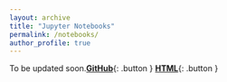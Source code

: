 ```yaml
---
layout: archive
title: "Jupyter Notebooks"
permalink: /notebooks/
author_profile: true
---
```


To be updated soon.<span style="display: inline-block;">
  [**GitHub**](https://github.com){: .button }
  [**HTML**](https://github.com){: .button }
</span>

<style>
  .button {
    background-color: #FFFFFF;
    border: 2px solid #000000;
    color: black;
    padding: 1px 24px;
    text-align: center;
    text-decoration: none;
    display: inline-block;
    font-size: 16px;
    margin: 4px 2px;
    cursor: pointer;
    border-radius: 3px;
    transition: background-color 0.3s;
  }

  .button:hover {
    background-color: #1AA7EC;
    text-decoration: none; /* Remove underline on hover */
  }
</style>
